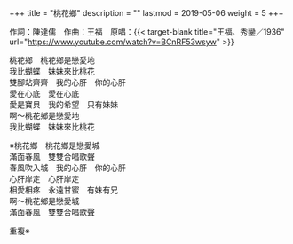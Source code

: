 +++
title = "桃花鄉"
description = ""
lastmod = 2019-05-06
weight = 5
+++

作詞：陳達儒　作曲：王福　原唱：{{< target-blank title="王福、秀鑾／1936" url="https://www.youtube.com/watch?v=BCnRF53wsyw" >}}

桃花鄉　桃花鄉是戀愛地  
我比蝴蝶　妹妹來比桃花  
雙腳站齊齊　我的心肝　你的心肝  
愛在心底　愛在心底  
愛是寶貝　我的希望　只有妹妹  
啊～桃花鄉是戀愛地  
我比蝴蝶　妹妹來比桃花  

※桃花鄉　桃花鄉是戀愛城  
滿面春風　雙雙合唱歌聲  
春風吹入城　我的心肝　你的心肝  
心肝岸定　心肝岸定  
相愛相疼　永遠甘蜜　有妹有兄  
啊～桃花鄉是戀愛城  
滿面春風　雙雙合唱歌聲  

重複※